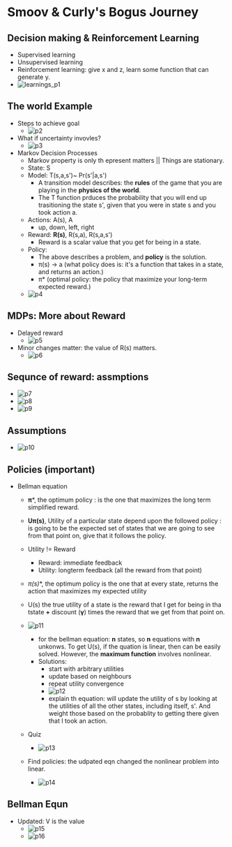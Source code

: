 # Smoov & Curly's Bogus Journey

## Decision making & Reinforcement Learning
- Supervised learning
- Unsupervised learning 
- Reinforcement learning: give x and z, learn some function that can generate y.
- ![learnings_p1](https://raw.githubusercontent.com/suereey/RL_CS7642_Fall2021_StudyNotes/main/screenshot/P1_01.PNG)

## The world Example
- Steps to achieve goal
	- ![p2](https://raw.githubusercontent.com/suereey/RL_CS7642_Fall2021_StudyNotes/main/screenshot/P1_02.PNG)
- What if uncertainty invovles?
	- ![p3](https://raw.githubusercontent.com/suereey/RL_CS7642_Fall2021_StudyNotes/main/screenshot/P1_03.PNG)
- Markov Decision Processes
	- Markov property is only th epresent matters || Things are stationary.
	- State: S
	- Model: T(s,a,s')~ Pr(s'|a,s')
		- A transition model describes: the **rules** of the game that you are playing in the **physics of the world**.
		- The T function prduces the probability that you will end up trasitioning the state s', given that you were in state s and you took action a.
	- Actions: A(s), A 
		- up, down, left, right
	- Reward: **R(s)**, R(s,a), R(s,a,s')
		- Reward is a scalar value that you get for being in a state.
	- Policy:
		- The above describes a problem, and **policy** is the solution.
		- π(s) → a (what policy does is: it's a function that takes in a state, and returns an action.)
		- π* (optimal policy: the policy that maximize your long-term expected reward.)
	- ![p4](https://raw.githubusercontent.com/suereey/RL_CS7642_Fall2021_StudyNotes/main/screenshot/P1_04.PNG)

## MDPs: More about Reward
- Delayed reward
	- ![p5](https://raw.githubusercontent.com/suereey/RL_CS7642_Fall2021_StudyNotes/main/screenshot/P1_05.PNG)
- Minor changes matter: the value of R(s) matters.
	- ![p6](https://raw.githubusercontent.com/suereey/RL_CS7642_Fall2021_StudyNotes/main/screenshot/P1_06.PNG)

## Sequnce of reward: assmptions
- ![p7](https://raw.githubusercontent.com/suereey/RL_CS7642_Fall2021_StudyNotes/main/screenshot/P1_07.PNG)
- ![p8](https://raw.githubusercontent.com/suereey/RL_CS7642_Fall2021_StudyNotes/main/screenshot/P1_08.PNG)
- ![p9](https://raw.githubusercontent.com/suereey/RL_CS7642_Fall2021_StudyNotes/main/screenshot/P1_09.PNG)
## Assumptions
- ![p10](https://raw.githubusercontent.com/suereey/RL_CS7642_Fall2021_StudyNotes/main/screenshot/P1_10.PNG)

## Policies (important)
- Bellman equation
	- **π***, the optimum policy : is the one that maximizes the long term simplified reward.
	- **Uπ(s)**, Utility of a particular state depend upon the followed policy : is going to be the expected set of states that we are going to see from that point on, give that it follows the policy.
	- Utility != Reward
		- Reward: immediate feedback
		- Utility: longterm feedback (all the reward from that point)
	- **π*(s)**, the optimum policy is the one that at every state, returns the action that maximizes my expected utility
	- U(s) the true utility of a state is the reward that I get for being in tha tstate **+** discount (**γ**) times the reward that we get from that point on.
	- ![p11](https://raw.githubusercontent.com/suereey/RL_CS7642_Fall2021_StudyNotes/main/screenshot/P1_11.PNG)
		- for the bellman equation: **n** states, so **n** equations with **n** unkonws. To get U(s), if the quation is linear, then can be easily solved. However, the **maximum function** involves nonlinear.
		- Solutions:
			- start with arbitrary utilities
			- update based on neighbours
			- repeat utility convergence
			- ![p12](https://raw.githubusercontent.com/suereey/RL_CS7642_Fall2021_StudyNotes/main/screenshot/P1_12.PNG)
			- explain th equation: will update the utility of s by looking at the utilities of all the other states, including itself, s'. And weight those based on the probablity to getting there given that I took an action.  

	- Quiz
		- ![p13](https://raw.githubusercontent.com/suereey/RL_CS7642_Fall2021_StudyNotes/main/screenshot/P1_13.PNG)
	- Find policies: the udpated eqn changed the nonlinear problem into linear.
		- ![p14](https://raw.githubusercontent.com/suereey/RL_CS7642_Fall2021_StudyNotes/main/screenshot/P1_14.PNG)
## Bellman Equn
- Updated: V is the value
	- ![p15]()
	- ![p16]()